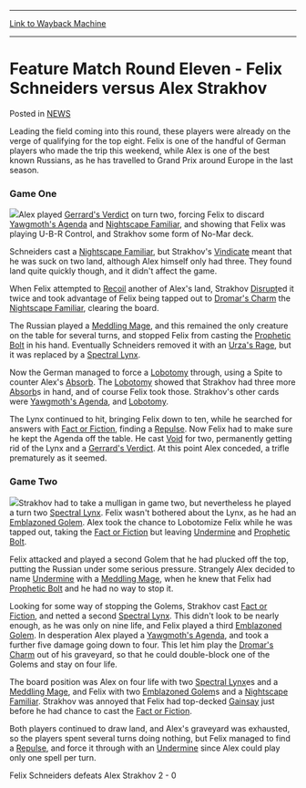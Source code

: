
---
[Link to Wayback Machine](https://web.archive.org/web/20211201075514/https://magic.wizards.com/en/articles/archive/feature-match-round-eleven-felix-schneiders-versus-alex-strakhov-2000-01-01)

[_metadata_:description]:- "Leading the field coming into this round, these players were already on the verge of qualifying for the top eight. Felix is one of the handful of German players who made the trip this weekend, while Alex is one of the best known Russians, as he has travelled to Grand Prix around Europe in the last season. Game One Alex played Gerrard's Verdict on turn two, forcing Felix to"
[_metadata_:generator]:- "Drupal 7 (http://drupal.org)"
[_metadata_:node]:- "959551"
[_metadata_:publish_date]:- "2000-01-01"
[_metadata_:source]:- "div-main-content"
[_metadata_:title]:- "Feature Match Round Eleven - Felix Schneiders versus Alex Strakhov"
[_metadata_:wayback_capture_timestamp]:- "2021-12-01 07:55:14"
[_metadata_:wayback_raw_url]:- "https://web.archive.org/web/20211201075514id_/https://magic.wizards.com/en/articles/archive/feature-match-round-eleven-felix-schneiders-versus-alex-strakhov-2000-01-01"
[_metadata_:wayback_url]:- "https://magic.wizards.com/en/articles/archive/feature-match-round-eleven-felix-schneiders-versus-alex-strakhov-2000-01-01"
---


Feature Match Round Eleven - Felix Schneiders versus Alex Strakhov
==================================================================



 Posted in [NEWS](/en/articles)











Leading the field coming into this round, these players were already on the verge of qualifying for the top eight. Felix is one of the handful of German players who made the trip this weekend, while Alex is one of the best known Russians, as he has travelled to Grand Prix around Europe in the last season.


### Game One


![](https://media.magic.wizards.com/image_legacy_migration/sideboard/images/GPWARSAW01/921.jpg)Alex played [Gerrard's Verdict](https://gatherer.wizards.com/Pages/Card/Details.aspx?name=Gerrard%27s+Verdict) on turn two, forcing Felix to discard [Yawgmoth's Agenda](https://gatherer.wizards.com/Pages/Card/Details.aspx?name=Yawgmoth%27s+Agenda) and [Nightscape Familiar](https://gatherer.wizards.com/Pages/Card/Details.aspx?name=Nightscape+Familiar), and showing that Felix was playing U-B-R Control, and Strakhov some form of No-Mar deck.


Schneiders cast a [Nightscape Familiar](https://gatherer.wizards.com/Pages/Card/Details.aspx?name=Nightscape+Familiar), but Strakhov's [Vindicate](https://gatherer.wizards.com/Pages/Card/Details.aspx?name=Vindicate) meant that he was suck on two land, although Alex himself only had three. They found land quite quickly though, and it didn't affect the game.


When Felix attempted to [Recoil](https://gatherer.wizards.com/Pages/Card/Details.aspx?name=Recoil) another of Alex's land, Strakhov [Disrupt](https://gatherer.wizards.com/Pages/Card/Details.aspx?name=Disrupt)ed it twice and took advantage of Felix being tapped out to [Dromar's Charm](https://gatherer.wizards.com/Pages/Card/Details.aspx?name=Dromar%27s+Charm) the [Nightscape Familiar](https://gatherer.wizards.com/Pages/Card/Details.aspx?name=Nightscape+Familiar), clearing the board.


The Russian played a [Meddling Mage](https://gatherer.wizards.com/Pages/Card/Details.aspx?name=Meddling+Mage), and this remained the only creature on the table for several turns, and stopped Felix from casting the [Prophetic Bolt](https://gatherer.wizards.com/Pages/Card/Details.aspx?name=Prophetic+Bolt) in his hand. Eventually Schneiders removed it with an [Urza's Rage](https://gatherer.wizards.com/Pages/Card/Details.aspx?name=Urza%27s+Rage), but it was replaced by a [Spectral Lynx](https://gatherer.wizards.com/Pages/Card/Details.aspx?name=Spectral+Lynx).


Now the German managed to force a [Lobotomy](https://gatherer.wizards.com/Pages/Card/Details.aspx?name=Lobotomy) through, using a Spite to counter Alex's [Absorb](https://gatherer.wizards.com/Pages/Card/Details.aspx?name=Absorb). The [Lobotomy](https://gatherer.wizards.com/Pages/Card/Details.aspx?name=Lobotomy) showed that Strakhov had three more [Absorb](https://gatherer.wizards.com/Pages/Card/Details.aspx?name=Absorb)s in hand, and of course Felix took those. Strakhov's other cards were [Yawgmoth's Agenda](https://gatherer.wizards.com/Pages/Card/Details.aspx?name=Yawgmoth%27s+Agenda), and [Lobotomy](https://gatherer.wizards.com/Pages/Card/Details.aspx?name=Lobotomy).


The Lynx continued to hit, bringing Felix down to ten, while he searched for answers with [Fact or Fiction](https://gatherer.wizards.com/Pages/Card/Details.aspx?name=Fact+or+Fiction), finding a [Repulse](https://gatherer.wizards.com/Pages/Card/Details.aspx?name=Repulse). Now Felix had to make sure he kept the Agenda off the table. He cast [Void](https://gatherer.wizards.com/Pages/Card/Details.aspx?name=Void) for two, permanently getting rid of the Lynx and a [Gerrard's Verdict](https://gatherer.wizards.com/Pages/Card/Details.aspx?name=Gerrard%27s+Verdict). At this point Alex conceded, a trifle prematurely as it seemed.


### Game Two


![](https://media.magic.wizards.com/image_legacy_migration/sideboard/images/GPWARSAW01/920.jpg)Strakhov had to take a mulligan in game two, but nevertheless he played a turn two [Spectral Lynx](https://gatherer.wizards.com/Pages/Card/Details.aspx?name=Spectral+Lynx). Felix wasn't bothered about the Lynx, as he had an [Emblazoned Golem](https://gatherer.wizards.com/Pages/Card/Details.aspx?name=Emblazoned+Golem). Alex took the chance to Lobotomize Felix while he was tapped out, taking the [Fact or Fiction](https://gatherer.wizards.com/Pages/Card/Details.aspx?name=Fact+or+Fiction) but leaving [Undermine](https://gatherer.wizards.com/Pages/Card/Details.aspx?name=Undermine) and [Prophetic Bolt](https://gatherer.wizards.com/Pages/Card/Details.aspx?name=Prophetic+Bolt).


Felix attacked and played a second Golem that he had plucked off the top, putting the Russian under some serious pressure. Strangely Alex decided to name [Undermine](https://gatherer.wizards.com/Pages/Card/Details.aspx?name=Undermine) with a [Meddling Mage](https://gatherer.wizards.com/Pages/Card/Details.aspx?name=Meddling+Mage), when he knew that Felix had [Prophetic Bolt](https://gatherer.wizards.com/Pages/Card/Details.aspx?name=Prophetic+Bolt) and he had no way to stop it.


Looking for some way of stopping the Golems, Strakhov cast [Fact or Fiction](https://gatherer.wizards.com/Pages/Card/Details.aspx?name=Fact+or+Fiction), and netted a second [Spectral Lynx](https://gatherer.wizards.com/Pages/Card/Details.aspx?name=Spectral+Lynx). This didn't look to be nearly enough, as he was only on nine life, and Felix played a third [Emblazoned Golem](https://gatherer.wizards.com/Pages/Card/Details.aspx?name=Emblazoned+Golem). In desperation Alex played a [Yawgmoth's Agenda](https://gatherer.wizards.com/Pages/Card/Details.aspx?name=Yawgmoth%27s+Agenda), and took a further five damage going down to four. This let him play the [Dromar's Charm](https://gatherer.wizards.com/Pages/Card/Details.aspx?name=Dromar%27s+Charm) out of his graveyard, so that he could double-block one of the Golems and stay on four life.


The board position was Alex on four life with two [Spectral Lynx](https://gatherer.wizards.com/Pages/Card/Details.aspx?name=Spectral+Lynx)es and a [Meddling Mage](https://gatherer.wizards.com/Pages/Card/Details.aspx?name=Meddling+Mage), and Felix with two [Emblazoned Golem](https://gatherer.wizards.com/Pages/Card/Details.aspx?name=Emblazoned+Golem)s and a [Nightscape Familiar](https://gatherer.wizards.com/Pages/Card/Details.aspx?name=Nightscape+Familiar). Strakhov was annoyed that Felix had top-decked [Gainsay](https://gatherer.wizards.com/Pages/Card/Details.aspx?name=Gainsay) just before he had chance to cast the [Fact or Fiction](https://gatherer.wizards.com/Pages/Card/Details.aspx?name=Fact+or+Fiction).


Both players continued to draw land, and Alex's graveyard was exhausted, so the players spent several turns doing nothing, but Felix managed to find a [Repulse](https://gatherer.wizards.com/Pages/Card/Details.aspx?name=Repulse), and force it through with an [Undermine](https://gatherer.wizards.com/Pages/Card/Details.aspx?name=Undermine) since Alex could play only one spell per turn.


Felix Schneiders defeats Alex Strakhov 2 - 0







